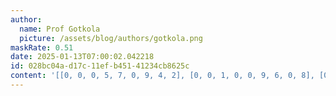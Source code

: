 ```yaml
---
author:
  name: Prof Gotkola
  picture: /assets/blog/authors/gotkola.png
maskRate: 0.51
date: 2025-01-13T07:00:02.042218
id: 028bc04a-d17c-11ef-b451-41234cb8625c
content: '[[0, 0, 0, 5, 7, 0, 9, 4, 2], [0, 0, 1, 0, 0, 9, 6, 0, 8], [0, 4, 7, 8, 0, 0, 0, 5, 0], [0, 0, 0, 0, 1, 5, 0, 0, 4], [0, 1, 5, 9, 2, 4, 8, 0, 7], [7, 2, 0, 0, 0, 0, 0, 1, 9], [0, 0, 0, 0, 3, 8, 0, 0, 0], [0, 3, 0, 0, 5, 7, 4, 8, 0], [4, 7, 0, 1, 0, 6, 3, 2, 0]]'
---
```

